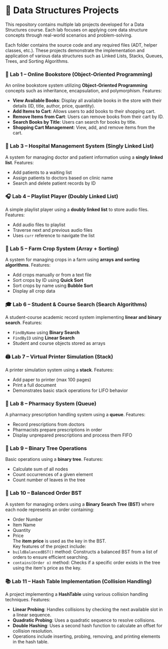 # 📂 Data Structures Projects

This repository contains multiple lab projects developed for a Data Structures course. Each lab focuses on applying core data structure concepts through real-world scenarios and problem-solving.

Each folder contains the source code and any required files (ADT, helper classes, etc.). These projects demonstrate the implementation and application of various data structures such as Linked Lists, Stacks, Queues, Trees, and Sorting Algorithms.




### 📖 Lab 1 – Online Bookstore (Object-Oriented Programming)

An online bookstore system utilizing **Object-Oriented Programming** concepts such as inheritance, encapsulation, and polymorphism. Features:

- **View Available Books**: Display all available books in the store with their details (ID, title, author, price, quantity).
- **Add Items to Cart**: Allows users to add books to their shopping cart.
- **Remove Items from Cart**: Users can remove books from their cart by ID.
- **Search Books by Title**: Users can search for books by title.
- **Shopping Cart Management**: View, add, and remove items from the cart.



### 🏥 Lab 3 – Hospital Management System (Singly Linked List)
A system for managing doctor and patient information using a **singly linked list**. Features:
- Add patients to a waiting list
- Assign patients to doctors based on clinic name
- Search and delete patient records by ID



### 🎧 Lab 4 – Playlist Player (Doubly Linked List)
A simple playlist player using a **doubly linked list** to store audio files. Features:
- Add audio files to playlist
- Traverse next and previous audio files
- Uses `curr` reference to navigate the list



### 🌾 Lab 5 – Farm Crop System (Array + Sorting)
A system for managing crops in a farm using **arrays and sorting algorithms**. Features:
- Add crops manually or from a text file
- Sort crops by ID using **Quick Sort**
- Sort crops by name using **Bubble Sort**
- Display all crop data
  


### 🎓 Lab 6 – Student & Course Search (Search Algorithms)
A student-course academic record system implementing **linear and binary search**. Features:
- `FindByName` using **Binary Search**
- `FindByID` using **Linear Search**
- Student and course objects stored as arrays



### 🖨️ Lab 7 – Virtual Printer Simulation (Stack)
A printer simulation system using a **stack**. Features:
- Add paper to printer (max 100 pages)
- Print a full document
- Demonstrates basic stack operations for LIFO behavior



### 💊 Lab 8 – Pharmacy System (Queue)
A pharmacy prescription handling system using a **queue**. Features:
- Record prescriptions from doctors
- Pharmacists prepare prescriptions in order
- Display unprepared prescriptions and process them FIFO



### 🌳 Lab 9 – Binary Tree Operations
Basic operations using a **binary tree**. Features:
- Calculate sum of all nodes
- Count occurrences of a given element
- Count number of leaves in the tree



### 🧾 Lab 10 – Balanced Order BST
A system for managing orders using a **Binary Search Tree (BST)** where each node represents an order containing:
- Order Number  
- Item Name  
- Quantity  
- Price  
The **item price** is used as the key in the BST.  
Key features of the project include:
- `buildBalancedBST()` method: Constructs a balanced BST from a list of orders to ensure efficient searching.
- `contains(Order o)` method: Checks if a specific order exists in the tree using the item's price as the key.



### 📚 Lab 11 – Hash Table Implementation (Collision Handling)
A project implementing a **HashTable** using various collision handling techniques. Features:
- **Linear Probing**: Handles collisions by checking the next available slot in a linear sequence.
- **Quadratic Probing**: Uses a quadratic sequence to resolve collisions.
- **Double Hashing**: Uses a second hash function to calculate an offset for collision resolution.
- Operations include inserting, probing, removing, and printing elements in the hash table.

